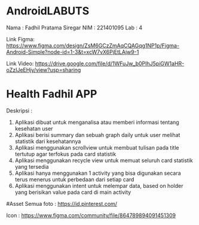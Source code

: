 ﻿# AndroidLABUTS
Nama : Fadhil Pratama Siregar
NIM  : 221401095
Lab  : 4

Link Figma:
https://www.figma.com/design/ZsM6GCzZmAqCQAGqg1NP1p/Figma-Android-Simple?node-id=1-3&t=xcW7vX6PjEtLAjw9-1

Link Video:
https://drive.google.com/file/d/1WFuJw_b0PIhJ5piGW1aHR-oZzIJeEHjy/view?usp=sharing

# Health Fadhil APP
Deskripsi :
1. Aplikasi dibuat untuk menganalisa atau memberi informasi tentang kesehatan user
2. Aplikasi berisi summary dan sebuah graph daily untuk user melihat statistik dari kesehatannya
3. Aplikasi menggunakan scrollview untuk membuat tulisan pada title tertutup agar terfokus pada card statistik
4. Aplikasi menggunakan recycle view untuk memuat seluruh card statistik yang tersedia
5. Aplikasi hanya menggunakan 1 activity yang bisa digunakan secara terus menerus untuk perbedaan dari setiap card
6. Aplikasi menggunakan intent untuk melempar data, based on holder yang berisikan value pada card di main activity

#Asset
Semua foto : https://id.pinterest.com/

Icon : https://www.figma.com/community/file/864789894091451309
